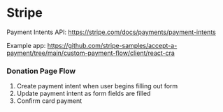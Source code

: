 # Stripe

Payment Intents API: https://stripe.com/docs/payments/payment-intents

Example app: https://github.com/stripe-samples/accept-a-payment/tree/main/custom-payment-flow/client/react-cra

### Donation Page Flow

1. Create payment intent when user begins filling out form
2. Update payment intent as form fields are filled
3. Confirm card payment
